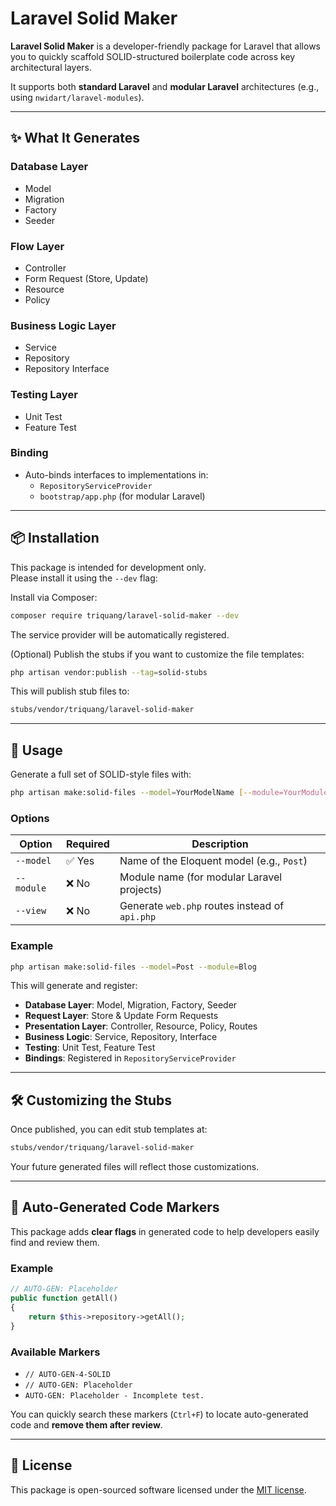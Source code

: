 # Laravel Solid Maker

**Laravel Solid Maker** is a developer-friendly package for Laravel that allows you to quickly scaffold SOLID-structured boilerplate code across key architectural layers.

It supports both **standard Laravel** and **modular Laravel** architectures (e.g., using `nwidart/laravel-modules`).

---

## ✨ What It Generates

### Database Layer
- Model
- Migration
- Factory
- Seeder

### Flow Layer
- Controller
- Form Request (Store, Update)
- Resource
- Policy

### Business Logic Layer
- Service
- Repository
- Repository Interface

### Testing Layer
- Unit Test
- Feature Test

### Binding
- Auto-binds interfaces to implementations in:
  - `RepositoryServiceProvider`
  - `bootstrap/app.php` (for modular Laravel)

---

## 📦 Installation

This package is intended for development only.  
Please install it using the `--dev` flag:

Install via Composer:

```bash
composer require triquang/laravel-solid-maker --dev
```

The service provider will be automatically registered.

(Optional) Publish the stubs if you want to customize the file templates:

```bash
php artisan vendor:publish --tag=solid-stubs
```

This will publish stub files to:

```bash
stubs/vendor/triquang/laravel-solid-maker
```

---

## 🚀 Usage

Generate a full set of SOLID-style files with:

```bash
php artisan make:solid-files --model=YourModelName [--module=YourModuleName] [--view]
```

### Options

| Option     | Required | Description |
|------------|----------|-------------|
| `--model`  | ✅ Yes   | Name of the Eloquent model (e.g., `Post`) |
| `--module` | ❌ No    | Module name (for modular Laravel projects) |
| `--view`   | ❌ No    | Generate `web.php` routes instead of `api.php` |

### Example

```bash
php artisan make:solid-files --model=Post --module=Blog
```

This will generate and register:

- **Database Layer**: Model, Migration, Factory, Seeder  
- **Request Layer**: Store & Update Form Requests  
- **Presentation Layer**: Controller, Resource, Policy, Routes  
- **Business Logic**: Service, Repository, Interface  
- **Testing**: Unit Test, Feature Test  
- **Bindings**: Registered in `RepositoryServiceProvider`

---

## 🛠 Customizing the Stubs

Once published, you can edit stub templates at:

```bash
stubs/vendor/triquang/laravel-solid-maker
```

Your future generated files will reflect those customizations.

---

## 🧭 Auto-Generated Code Markers

This package adds **clear flags** in generated code to help developers easily find and review them.

### Example

```php
// AUTO-GEN: Placeholder
public function getAll()
{
    return $this->repository->getAll();
}
```

### Available Markers

- `// AUTO-GEN-4-SOLID`
- `// AUTO-GEN: Placeholder`
- `AUTO-GEN: Placeholder - Incomplete test.`

You can quickly search these markers (`Ctrl+F`) to locate auto-generated code and **remove them after review**.

---

## 📄 License

This package is open-sourced software licensed under the [MIT license](https://opensource.org/licenses/MIT).
